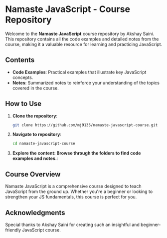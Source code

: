 # Namaste JavaScript - Course Repository

Welcome to the **Namaste JavaScript** course repository by Akshay Saini. This repository contains all the code examples and detailed notes from the course, making it a valuable resource for learning and practicing JavaScript.

## Contents

- **Code Examples**: Practical examples that illustrate key JavaScript concepts.
- **Notes**: Summarized notes to reinforce your understanding of the topics covered in the course.

## How to Use

1. **Clone the repository**:
   ```bash
   git clone https://github.com/mj9135/namaste-javascript-course.git
2. **Navigate to  repository**:
   ```bash
   cd namaste-javascript-course
3. **Explore the content: Browse through the folders to find code examples and notes.**:

## Course Overview
Namaste JavaScript is a comprehensive course designed to teach JavaScript from the ground up. Whether you're a beginner or looking to strengthen your JS fundamentals, this course is perfect for you.

## Acknowledgments
Special thanks to Akshay Saini for creating such an insightful and beginner-friendly JavaScript course.
